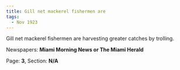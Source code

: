```yaml
---  
title: Gill net mackerel fishermen are  
tags:  
  - Nov 1923  
---  
```

  
Gill net mackerel fishermen are harvesting greater catches by trolling.  
  
Newspapers: **Miami Morning News or The Miami Herald**  
  
Page: **3**, Section: **N/A** 
